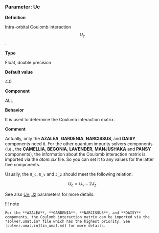 ### Parameter: Uc

**Definition**

Intra-orbital Coulomb interaction $$U_c$$.

**Type**

Float, double precision

**Default value**

4.0

**Component**

ALL

**Behavior**

It is used to determine the Coulomb interaction matrix.

**Comment**

Actually, only the **AZALEA**, **GARDENIA**, **NARCISSUS**, and **DAISY** components need it. For the other quantum impurity solvers components (i.e., the **CAMELLIA**, **BEGONIA**, **LAVENDER**, **MANJUSHAKA** and **PANSY** components), the information about the Coulomb interaction matrix is imported via the *atom.cix* file. So you can set it to any values for the latter five components.

Usually, the ``U_c``, ``U_v`` and ``J_z`` should meet the following relation:

```math
\begin{equation}
U_c = U_v - 2J_z
\end{equation}
```

See also [Uv](p_uv.md), [Jz](p_jz.md) parameters for more details.

!!! note

    For the **AZALEA**, **GARDENIA**, **NARCISSUS**, and **DAISY** components, the Coulomb interaction matrix can be imported via the *solver.umat.in* file which has the highest priority. See [solver.umat.in](in_umat.md) for more details.